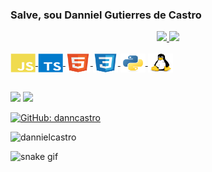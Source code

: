 ### Salve, sou Danniel Gutierres de Castro

<div align="center">
  <a href="https://github.com/danncastro">
  <img height="180em" src="https://github-readme-stats.vercel.app/api?username=danncastro&show_icons=true&theme=cobalt2&include_all_commits=true&count_private=true"/>
  <img height="180em" src="https://github-readme-stats.vercel.app/api/top-langs/?username=danncastro&layout=compact&langs_count=7&theme=cobalt2"/>
</div>
  
<div style="display: inline_block"><br>
    
<img align="center" alt="Dan-Js" height="30" width="40" src="https://raw.githubusercontent.com/devicons/devicon/master/icons/javascript/javascript-plain.svg">
<img align="center" alt="Dan-Ts" height="30" width="40" src="https://raw.githubusercontent.com/devicons/devicon/master/icons/typescript/typescript-plain.svg">
<img align="center" alt="Dan-HTML" height="30" width="40" src="https://raw.githubusercontent.com/devicons/devicon/master/icons/html5/html5-original.svg">
<img align="center" alt="Dan-CSS" height="30" width="40" src="https://raw.githubusercontent.com/devicons/devicon/master/icons/css3/css3-original.svg">
<img align="center" alt="Dan-Python" height="30" width="40" src="https://raw.githubusercontent.com/devicons/devicon/master/icons/python/python-original.svg">
<a href="https://www.linux.org/" target="_blank"> <img align="center" alt="Dan-Python" height="30" width="40" src="https://raw.githubusercontent.com/devicons/devicon/master/icons/linux/linux-original.svg"> </a>
    
</div>
  
  
<div><br>
  
<a href = "mailto:dannielcastro001@gmail.com.com"><img src="https://img.shields.io/badge/-Gmail-%23333?style=for-the-badge&logo=gmail&logoColor=white" target="_blank"></a>
<a href="https://www.linkedin.com/in/danniel-castro-82451518a" target="_blank"><img src="https://img.shields.io/badge/-LinkedIn-%230077B5?style=for-the-badge&logo=linkedin&logoColor=white" target="_blank"></a>

[![GitHub: danncastro](https://img.shields.io/github/followers/danncastro?label=follow&style=social)](https://github.com/danncastro) <p align="left"> <img src="https://komarev.com/ghpvc/?username=dannielcastro&label=Profile%20views&color=0e75b6&style=flat" alt="dannielcastro" /> </p>
  
</div>
  
![snake gif](https://github.com/danncastro/danncastro/blob/output/github-contribution-grid-snake.svg)
  

